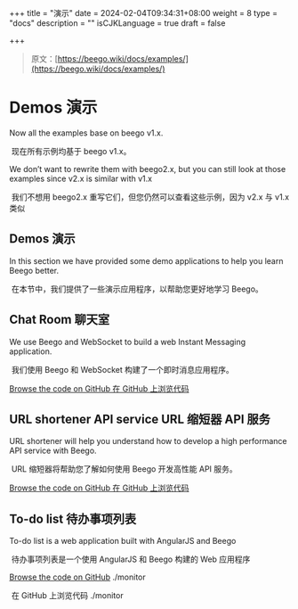+++
title = "演示"
date = 2024-02-04T09:34:31+08:00
weight = 8
type = "docs"
description = ""
isCJKLanguage = true
draft = false

+++

> 原文：[https://beego.wiki/docs/examples/](https://beego.wiki/docs/examples/)

# Demos 演示



Now all the examples base on beego v1.x.

​	现在所有示例均基于 beego v1.x。

We don’t want to rewrite them with beego2.x, but you can still look at those examples since v2.x is similar with v1.x

​	我们不想用 beego2.x 重写它们，但您仍然可以查看这些示例，因为 v2.x 与 v1.x 类似

## Demos 演示

In this section we have provided some demo applications to help you learn Beego better.

​	在本节中，我们提供了一些演示应用程序，以帮助您更好地学习 Beego。

## Chat Room 聊天室

We use Beego and WebSocket to build a web Instant Messaging application.

​	我们使用 Beego 和 WebSocket 构建了一个即时消息应用程序。

[Browse the code on GitHub
在 GitHub 上浏览代码](https://github.com/beego/samples/tree/master/WebIM)

## URL shortener API service URL 缩短器 API 服务

URL shortener will help you understand how to develop a high performance API service with Beego.

​	URL 缩短器将帮助您了解如何使用 Beego 开发高性能 API 服务。

[Browse the code on GitHub
在 GitHub 上浏览代码](https://github.com/beego/samples/tree/master/shorturl)

## To-do list 待办事项列表

To-do list is a web application built with AngularJS and Beego

​	待办事项列表是一个使用 AngularJS 和 Beego 构建的 Web 应用程序

[Browse the code on GitHub](https://github.com/beego/samples/tree/master/todo) ./monitor

​	在 GitHub 上浏览代码 ./monitor